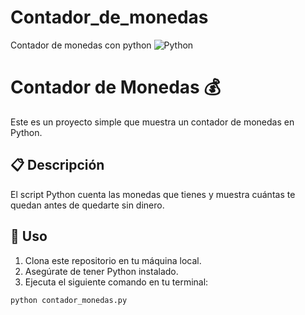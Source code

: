 # Contador_de_monedas
Contador de monedas con python ![Python](https://img.shields.io/badge/python-3.6%2B-blue.svg)

# Contador de Monedas 💰

Este es un proyecto simple que muestra un contador de monedas en Python.

## 📋 Descripción

El script Python cuenta las monedas que tienes y muestra cuántas te quedan antes de quedarte sin dinero.

## 🚀 Uso

1. Clona este repositorio en tu máquina local.
2. Asegúrate de tener Python instalado.
3. Ejecuta el siguiente comando en tu terminal:

```bash
python contador_monedas.py
